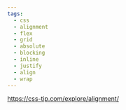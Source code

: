 ```yaml
---
tags:
  - css
  - alignment
  - flex
  - grid
  - absolute
  - blocking
  - inline
  - justify
  - align
  - wrap
---
```

https://css-tip.com/explore/alignment/